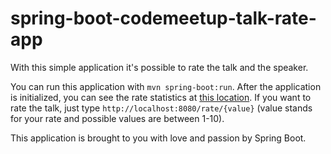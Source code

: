 # spring-boot-codemeetup-talk-rate-app

With this simple application it's possible to rate the talk and the speaker. 

You can run this application with `mvn spring-boot:run`. After the application is initialized, 
you can see the rate statistics at [this location](http://localhost:8080/rates). If you want to rate the talk, 
just type `http://localhost:8080/rate/{value}` (value stands for your rate and possible values are between 1-10).


This application is brought to you with love and passion by Spring Boot.